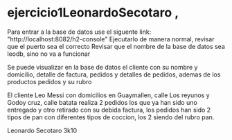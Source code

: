 # ejercicio1LeonardoSecotaro  , 
Para entrar a la base de datos use el siguente link: "http://localhost:8082/h2-console" 
Ejecutarlo de manera normal, revisar que el puerto sea el correcto 
Revisar que el nombre de la base de datos sea leodb, sino no va a funcionar

Se puede visualizar en la base de datos el cliente con su nombre y domicilio, detalle de factura, pedidos y detalles de pedidos, ademas de los productos pedidos y su rubro

El cliente Leo Messi con domicilios en Guaymallen, calle Los reyunos y Godoy cruz, calle batata realiza 2 pedidos los que ya han sido uno entregado y otro retirado con su debida factura, los pedidos han sido 2 tipos de pan con diferentes tipos de coccion, los 2 siendo del rubro pan. 


Leonardo Secotaro 3k10

